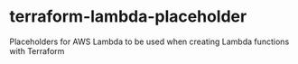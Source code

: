 # terraform-lambda-placeholder
Placeholders for AWS Lambda to be used when creating Lambda functions with Terraform
